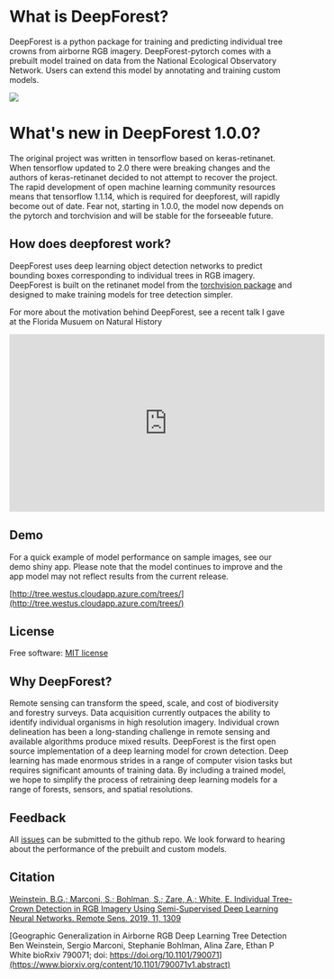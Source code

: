 # What is DeepForest?
DeepForest is a python package for training and predicting individual tree crowns from airborne RGB imagery. DeepForest-pytorch comes with a prebuilt model trained on data from the National Ecological Observatory Network. Users can extend this model by annotating and training custom models.

![](../www/image.png)

# What's new in DeepForest 1.0.0?

The original project was written in tensorflow based on keras-retinanet. When tensorflow updated to 2.0 there were breaking changes and the authors of keras-retinanet decided to not attempt to recover the project. 
The rapid development of open machine learning community resources means that tensorflow 1.1.14, which is required for deepforest, will rapidly become out of date. Fear not, starting in 1.0.0, the model now depends on the pytorch and torchvision and will be stable for the forseeable future.

## How does deepforest work?

DeepForest uses deep learning object detection networks to predict bounding boxes corresponding to individual trees in RGB imagery. 
DeepForest is built on the retinanet model from the [torchvision package](http://pytorch.org/vision/stable/index.html) and designed to make training models for tree detection simpler.

For more about the motivation behind DeepForest, see a recent talk I gave at the Florida Musuem on Natural History

<iframe width="560" height="315" src="https://www.youtube.com/embed/r7zqn4AZmb0?start=1080" title="YouTube video player" frameborder="0" allow="accelerometer; autoplay; clipboard-write; encrypted-media; gyroscope; picture-in-picture" allowfullscreen></iframe>

## Demo
For a quick example of model performance on sample images, see our demo shiny app. Please note that the model continues to improve and the app model may not reflect results from the current release.

[http://tree.westus.cloudapp.azure.com/trees/](http://tree.westus.cloudapp.azure.com/trees/)

## License
Free software: [MIT license](https://github.com/weecology/DeepForest/blob/master/LICENSE)

## Why DeepForest?
Remote sensing can transform the speed, scale, and cost of biodiversity and forestry surveys. Data acquisition currently outpaces the ability to identify individual organisms in high resolution imagery. Individual crown delineation has been a long-standing challenge in remote sensing and available algorithms produce mixed results. DeepForest is the first open source implementation of a deep learning model for crown detection. Deep learning has made enormous strides in a range of computer vision tasks but requires significant amounts of training data. By including a trained model, we hope to simplify the process of retraining deep learning models for a range of forests, sensors, and spatial resolutions.

## Feedback
All [issues](https://github.com/weecology/DeepForest-pytorch/issues/) can be submitted to the github repo. We look forward to hearing about the performance of the prebuilt and custom models. 

## Citation

[Weinstein, B.G.; Marconi, S.; Bohlman, S.; Zare, A.; White, E. Individual Tree-Crown Detection in RGB Imagery Using Semi-Supervised Deep Learning Neural Networks.
Remote Sens. 2019, 11, 1309](https://www.mdpi.com/2072-4292/11/11/1309)

[Geographic Generalization in Airborne RGB Deep Learning Tree Detection Ben Weinstein, Sergio Marconi, Stephanie Bohlman, Alina Zare, Ethan P White
bioRxiv 790071; doi: https://doi.org/10.1101/790071](https://www.biorxiv.org/content/10.1101/790071v1.abstract)
